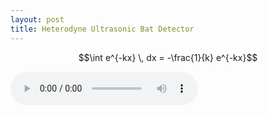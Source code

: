 ```yaml
---
layout: post
title: Heterodyne Ultrasonic Bat Detector
---
```

<script src="http://api.html5media.info/1.1.8/html5media.min.js"></script>



$$\int e^{-kx} \, dx = -\frac{1}{k} e^{-kx}$$

<audio src="audio.mp3" controls preload></audio>





